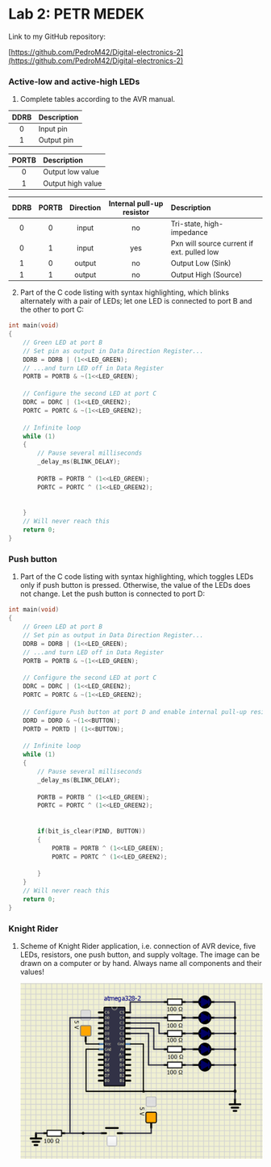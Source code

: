 # Lab 2: PETR MEDEK

Link to my GitHub repository:

   [https://github.com/PedroM42/Digital-electronics-2](https://github.com/PedroM42/Digital-electronics-2)


### Active-low and active-high LEDs

1. Complete tables according to the AVR manual.

| **DDRB** | **Description** |
| :-: | :-- |
| 0 | Input pin |
| 1 | Output pin |

| **PORTB** | **Description** |
| :-: | :-- |
| 0 | Output low value |
| 1 | Output high value |

| **DDRB** | **PORTB** | **Direction** | **Internal pull-up resistor** | **Description** |
| :-: | :-: | :-: | :-: | :-- |
| 0 | 0 | input | no | Tri-state, high-impedance |
| 0 | 1 | input | yes | Pxn will source current if ext. pulled low |
| 1 | 0 | output | no | Output Low (Sink) |
| 1 | 1 | output | no | Output High (Source) |

2. Part of the C code listing with syntax highlighting, which blinks alternately with a pair of LEDs; let one LED is connected to port B and the other to port C:

```c
int main(void)
{
    // Green LED at port B
    // Set pin as output in Data Direction Register...
    DDRB = DDRB | (1<<LED_GREEN);
    // ...and turn LED off in Data Register
    PORTB = PORTB & ~(1<<LED_GREEN);

    // Configure the second LED at port C
    DDRC = DDRC | (1<<LED_GREEN2);
    PORTC = PORTC & ~(1<<LED_GREEN2);

    // Infinite loop
    while (1)
    {
        // Pause several milliseconds
        _delay_ms(BLINK_DELAY);
		
        PORTB = PORTB ^ (1<<LED_GREEN);
        PORTC = PORTC ^ (1<<LED_GREEN2);
     
       
    }
    // Will never reach this
    return 0;
}
```


### Push button

1. Part of the C code listing with syntax highlighting, which toggles LEDs only if push button is pressed. Otherwise, the value of the LEDs does not change. Let the push button is connected to port D:

```c
int main(void)
{
	// Green LED at port B
	// Set pin as output in Data Direction Register...
	DDRB = DDRB | (1<<LED_GREEN);
	// ...and turn LED off in Data Register
	PORTB = PORTB & ~(1<<LED_GREEN);

	// Configure the second LED at port C
	DDRC = DDRC | (1<<LED_GREEN2);
	PORTC = PORTC & ~(1<<LED_GREEN2);
	
	// Configure Push button at port D and enable internal pull-up resistor
	DDRD = DDRD & ~(1<<BUTTON);
	PORTD = PORTD | (1<<BUTTON);

	// Infinite loop
	while (1)
	{
		// Pause several milliseconds
		_delay_ms(BLINK_DELAY);
		
		PORTB = PORTB ^ (1<<LED_GREEN);		
		PORTC = PORTC ^ (1<<LED_GREEN2);
		
		
		if(bit_is_clear(PIND, BUTTON))
		{
			PORTB = PORTB ^ (1<<LED_GREEN);
			PORTC = PORTC ^ (1<<LED_GREEN2);
			
		}
	}
	// Will never reach this
	return 0;
}
```


### Knight Rider

1. Scheme of Knight Rider application, i.e. connection of AVR device, five LEDs, resistors, one push button, and supply voltage. The image can be drawn on a computer or by hand. Always name all components and their values!

   ![Knight Rider Scheme](images/KR.png)